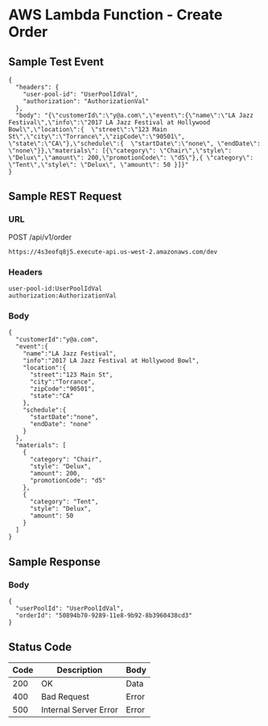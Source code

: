# AWS Lambda Function - Create Order

## Sample Test Event
```
{
  "headers": {
    "user-pool-id": "UserPoolIdVal",
    "authorization": "AuthorizationVal"
  },
  "body": "{\"customerId\":\"y@a.com\",\"event\":{\"name\":\"LA Jazz Festival\",\"info\":\"2017 LA Jazz Festival at Hollywood Bowl\",\"location\":{  \"street\":\"123 Main St\",\"city\":\"Torrance\",\"zipCode\":\"90501\", \"state\":\"CA\"},\"schedule\":{  \"startDate\":\"none\", \"endDate\": \"none\"}},\"materials\": [{\"category\": \"Chair\",\"style\": \"Delux\",\"amount\": 200,\"promotionCode\": \"d5\"},{ \"category\": \"Tent\",\"style\": \"Delux\", \"amount\": 50 }]}"
}
```

## Sample REST Request
### URL
POST /api/v1/order
```
https://4s3eofq8j5.execute-api.us-west-2.amazonaws.com/dev
```
### Headers
```
user-pool-id:UserPoolIdVal
authorization:AuthorizationVal
```
### Body
```
{ 
  "customerId":"y@a.com",
  "event":{  
    "name":"LA Jazz Festival",
    "info":"2017 LA Jazz Festival at Hollywood Bowl",
    "location":{  
      "street":"123 Main St",
      "city":"Torrance",
      "zipCode":"90501",
      "state":"CA"
    },
    "schedule":{  
      "startDate":"none",
      "endDate": "none"
    }
  },
  "materials": [
    {
      "category": "Chair",
      "style": "Delux",
      "amount": 200,
      "promotionCode": "d5"
    },
    {
      "category": "Tent",
      "style": "Delux",
      "amount": 50
    }
  ]
}
```

## Sample Response
### Body
```
{
  "userPoolId": "UserPoolIdVal",
  "orderId": "50894b70-9289-11e8-9b92-8b3960438cd3"
}
```
## Status Code
Code | Description | Body
------------ | ------------- | -----------
200 | OK | Data
400 | Bad Request | Error
500 | Internal Server Error |Error
